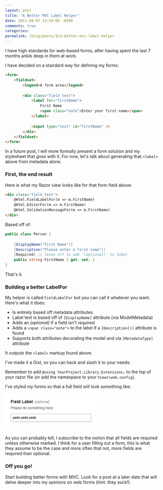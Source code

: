 ```yaml
---
layout: post
title: "A Better MVC Label Helper"
date: 2011-04-07 13:54:05 -0500
comments: true
categories:
permalink: /blog/posts/3/a-better-mvc-label-helper
---
```


I have high standards for web-based forms, after having spent the last 7 months ankle deep in them at work.

I have decided on a standard way for defining my forms:

```html
<form>
    <fieldset>
        <legend>A form area</legend>
        
        <div class="field text">
            <label for="firstName">
                First Name
                <span class="note">Enter your first name</span>
            </label>
            
            <input type="text" id="firstName" />
        </div>
    </fieldset>
</form>
```

In a future post, I will more formally present a form solution and my stylesheet that goes with it. For now, let's talk about generating that `<label>` above from metadata alone.

### First, the end result

Here is what my Razor view looks like for that form field above:

```html
<div class="field text">
    @Html.FieldLabelFor(m => m.FirstName)
    @Html.EditorFor(m => m.FirstName)
    @Html.ValidationMessageFor(m => m.FirstName)
</div>
```

Based off of:

```c#
public class Person {

    [DisplayName("First Name")]
    [Description("Please enter a first name")]
    [Required] // leave off to add '(optional)' to label
    public string FirstName { get; set; }
}
```

That's it.

### Building a better LabelFor

My helper is called `FieldLabelFor` but you can call it whatever you want. Here's what it does:

 - Is entirely based off metadata attributes
 - Label text is based off of `[DisplayName]` attribute (via ModelMetadata)
 - Adds an *(optional)* if a field isn't required
 - Adds a `<span class="note">` to the label if a `[Description()]` attribute is found
 - Supports both attributes decorating the model and via `[MetadataType]` attribute

It outputs the `<label>` markup found above.

I've made it a Gist, so you can hack and slash it to your needs:

<script src="https://gist.github.com/907780.js?file=FieldLabelFor.cs"></script>

Remember to add `@using YourProject.Library.Extensions;` to the top of your razor file (or add the namespace to your `Views\web.config`).

I've styled my forms so that a full field will look something like:

![Field label style](/blog/images/5.png)

As you can probably tell, I subscribe to the notion that all fields are required unless otherwise marked. I think for a user filling out a form, this is what they assume to be the case and more often that not, more fields are required than optional.

### Off you go!

Start building better forms with MVC. Look for a post at a later date that will delve deeper into my opinions on web forms (hint: they suck!).